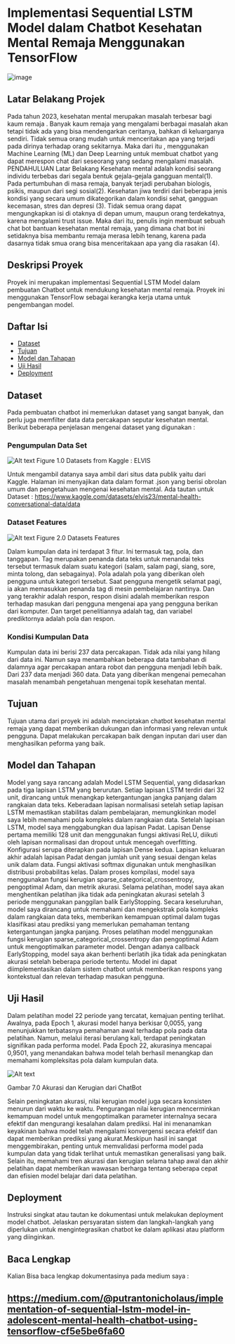 # Implementasi Sequential LSTM Model dalam Chatbot Kesehatan Mental Remaja Menggunakan TensorFlow

![image](https://github.com/Mazcho/Implementasi-Sequential-LSTM-Model-dalam-Chatbot-Kesehatan-Mental-Remaja-Menggunakan-TensorFlow/assets/77985996/5a78004d-a7f6-4da2-8a12-1dae7ad5927d)

## Latar Belakang Projek
Pada tahun 2023, kesehatan mental merupakan masalah terbesar bagi kaum remaja . Banyak kaum remaja yang mengalami berbagai masalah akan tetapi tidak ada yang bisa mendengarkan ceritanya, bahkan di keluarganya sendiri. Tidak semua orang mudah untuk menceritakan apa yang terjadi pada dirinya terhadap orang sekitarnya. Maka dari itu , menggunakan Machine Learning (ML) dan Deep Learning untuk membuat chatbot yang dapat merespon chat dari seseorang yang sedang mengalami masalah. PENDAHULUAN Latar Belakang Kesehatan mental adalah kondisi seorang individu terbebas dari segala bentuk gejala-gejala gangguan mental(1). Pada pertumbuhan di masa remaja, banyak terjadi perubahan biologis, psikis, maupun dari segi sosial(2). Kesehatan jiwa terdiri dari beberapa jenis kondisi yang secara umum dikategorikan dalam kondisi sehat, gangguan kecemasan, stres dan depresi (3). Tidak semua orang dapat mengungkapkan isi di otaknya di depan umum, maupun orang terdekatnya, karena mengalami trust issue. Maka dari itu, penulis ingin membuat sebuah chat bot bantuan kesehatan mental remaja, yang dimana chat bot ini setidaknya bisa membantu remaja merasa lebih tenang, karena pada dasarnya tidak smua orang bisa menceritakaan apa yang dia rasakan (4).


## Deskripsi Proyek
Proyek ini merupakan implementasi Sequential LSTM Model dalam pembuatan Chatbot untuk mendukung kesehatan mental remaja. Proyek ini menggunakan TensorFlow sebagai kerangka kerja utama untuk pengembangan model.

## Daftar Isi
- [Dataset](#dataset)
- [Tujuan](#tujuan)
- [Model dan Tahapan](#model-dan-tahapan)
- [Uji Hasil](#uji-hasil)
- [Deployment](#deployment)

## Dataset
  Pada pembuatan chatbot ini memerlukan dataset yang sangat banyak, dan perlu juga memfilter data data percakapan seputar kesehatan mental. Berikut beberapa penjelasan mengenai dataset yang digunakan : 


### Pengumpulan Data Set
![Alt text](image.png)
Figure 1.0 Datasets from Kaggle : ELVIS

Untuk mengambil datanya saya ambil dari situs data publik yaitu dari Kaggle. Halaman ini menyajikan data dalam format .json yang berisi obrolan umum dan pengetahuan mengenai kesehatan mental. Ada tautan untuk Dataset : https://www.kaggle.com/datasets/elvis23/mental-health-conversational-data/data

### Dataset Features
![Alt text](image-1.png)
Figure 2.0 Datasets Features

Dalam kumpulan data ini terdapat 3 fitur. Ini termasuk tag, pola, dan tanggapan. Tag merupakan penanda data teks untuk menandai teks tersebut termasuk dalam suatu kategori (salam, salam pagi, siang, sore, minta tolong, dan sebagainya). Pola adalah pola yang diberikan oleh pengguna untuk kategori tersebut. Saat pengguna mengetik selamat pagi, ia akan memasukkan penanda tag di mesin pembelajaran nantinya. Dan yang terakhir adalah respon, respon disini adalah memberikan respon terhadap masukan dari pengguna mengenai apa yang pengguna berikan dari komputer. Dan target penelitiannya adalah tag, dan variabel prediktornya adalah pola dan respon.

### Kondisi Kumpulan Data
Kumpulan data ini berisi 237 data percakapan. Tidak ada nilai yang hilang dari data ini. Namun saya menambahkan beberapa data tambahan di dalamnya agar percakapan antara robot dan pengguna menjadi lebih baik. Dari 237 data menjadi 360 data. Data yang diberikan mengenai pemecahan masalah menambah pengetahuan mengenai topik kesehatan mental.


## Tujuan
  Tujuan utama dari proyek ini adalah menciptakan chatbot kesehatan mental remaja yang dapat memberikan dukungan dan informasi yang relevan untuk pengguna. Dapat melakukan percakapan baik dengan inputan dari user dan menghasilkan peforma yang baik.

## Model dan Tahapan
  Model yang saya rancang adalah Model LSTM Sequential, yang didasarkan pada tiga lapisan LSTM yang berurutan. Setiap lapisan LSTM terdiri dari 32 unit, dirancang untuk menangkap ketergantungan jangka panjang dalam rangkaian data teks. Keberadaan lapisan normalisasi setelah setiap lapisan LSTM memastikan stabilitas dalam pembelajaran, memungkinkan model saya lebih memahami pola kompleks dalam rangkaian data. Setelah lapisan LSTM, model saya menggabungkan dua lapisan Padat. Lapisan Dense pertama memiliki 128 unit dan menggunakan fungsi aktivasi ReLU, diikuti oleh lapisan normalisasi dan dropout untuk mencegah overfitting. Konfigurasi serupa diterapkan pada lapisan Dense kedua.
  Lapisan keluaran akhir adalah lapisan Padat dengan jumlah unit yang sesuai dengan kelas unik dalam data. Fungsi aktivasi softmax digunakan untuk menghasilkan distribusi probabilitas kelas.
  Dalam proses kompilasi, model saya menggunakan fungsi kerugian sparse_categorical_crossentropy, pengoptimal Adam, dan metrik akurasi. Selama pelatihan, model saya akan menghentikan pelatihan jika tidak ada peningkatan akurasi setelah 3 periode menggunakan panggilan balik EarlyStopping.
  Secara keseluruhan, model saya dirancang untuk memahami dan mengekstrak pola kompleks dalam rangkaian data teks, memberikan kemampuan optimal dalam tugas klasifikasi atau prediksi yang memerlukan pemahaman tentang ketergantungan jangka panjang. Proses pelatihan model menggunakan fungsi kerugian sparse_categorical_crossentropy dan pengoptimal Adam untuk mengoptimalkan parameter model. Dengan adanya callback EarlyStopping, model saya akan berhenti berlatih jika tidak ada peningkatan akurasi setelah beberapa periode tertentu. Model ini dapat diimplementasikan dalam sistem chatbot untuk memberikan respons yang kontekstual dan relevan terhadap masukan pengguna.    

## Uji Hasil
  Dalam pelatihan model 22 periode yang tercatat, kemajuan penting terlihat. Awalnya, pada Epoch 1, akurasi model hanya berkisar 0,0055, yang menunjukkan terbatasnya pemahaman awal terhadap pola pada data pelatihan. Namun, melalui iterasi berulang kali, terdapat peningkatan signifikan pada performa model. Pada Epoch 22, akurasinya mencapai 0,9501, yang menandakan bahwa model telah berhasil menangkap dan memahami kompleksitas pola dalam kumpulan data.

![Alt text](image-2.png)

  Gambar 7.0 Akurasi dan Kerugian dari ChatBot
  
  Selain peningkatan akurasi, nilai kerugian model juga secara konsisten menurun dari waktu ke waktu. Pengurangan nilai kerugian mencerminkan kemampuan model untuk mengoptimalkan parameter internalnya secara efektif dan mengurangi kesalahan dalam prediksi. Hal ini menanamkan keyakinan bahwa model telah mengalami konvergensi secara efektif dan dapat memberikan prediksi yang akurat.Meskipun hasil ini sangat menggembirakan, penting untuk memvalidasi performa model pada kumpulan data yang tidak terlihat untuk memastikan generalisasi yang baik. Selain itu, memahami tren akurasi dan kerugian selama tahap awal dan akhir pelatihan dapat memberikan wawasan berharga tentang seberapa cepat dan efisien model belajar dari data pelatihan.

## Deployment
  Instruksi singkat atau tautan ke dokumentasi untuk melakukan deployment model chatbot. Jelaskan persyaratan sistem dan langkah-langkah yang diperlukan untuk mengintegrasikan chatbot ke dalam aplikasi atau platform yang diinginkan.

## Baca Lengkap
Kalian Bisa baca lengkap dokumentasinya pada medium saya : 

https://medium.com/@putrantonicholaus/implementation-of-sequential-lstm-model-in-adolescent-mental-health-chatbot-using-tensorflow-cf5e5be6fa60
---

